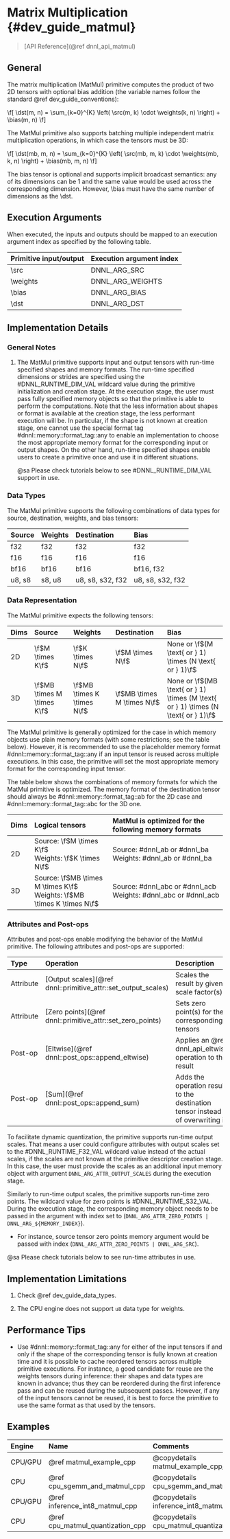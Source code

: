 Matrix Multiplication {#dev_guide_matmul}
=========================================

>
> [API Reference](@ref dnnl_api_matmul)
>

## General

The matrix multiplication (MatMul) primitive computes the product of two 2D
tensors with optional bias addition (the variable names follow the standard @ref
dev_guide_conventions):

\f[
    \dst(m, n) =
        \sum_{k=0}^{K} \left(
            \src(m, k) \cdot \weights(k, n)
        \right) +
        \bias(m, n)
\f]

The MatMul primitive also supports batching multiple independent matrix
multiplication operations, in which case the tensors must be 3D:

\f[
    \dst(mb, m, n) =
        \sum_{k=0}^{K} \left(
            \src(mb, m, k) \cdot \weights(mb, k, n)
        \right) +
        \bias(mb, m, n)
\f]

The bias tensor is optional and supports implicit broadcast semantics:
any of its dimensions can be 1 and the same value would be used across
the corresponding dimension. However, \bias must have the same number
of dimensions as the \dst.

## Execution Arguments

When executed, the inputs and outputs should be mapped to an execution
argument index as specified by the following table.

| Primitive input/output | Execution argument index |
| ---                    | ---                      |
| \src                   | DNNL_ARG_SRC             |
| \weights               | DNNL_ARG_WEIGHTS         |
| \bias                  | DNNL_ARG_BIAS            |
| \dst                   | DNNL_ARG_DST             |

## Implementation Details

### General Notes

1. The MatMul primitive supports input and output tensors with run-time
   specified shapes and memory formats. The run-time specified dimensions or
   strides are specified using the #DNNL_RUNTIME_DIM_VAL wildcard value during
   the primitive initialization and creation stage. At the execution stage, the
   user must pass fully specified memory objects so that the primitive is able
   to perform the computations. Note that the less information about shapes
   or format is available at the creation stage, the less performant execution
   will be.  In particular, if the shape is not known at creation stage, one
   cannot use the special format tag #dnnl::memory::format_tag::any to enable an
   implementation to choose the most appropriate memory format for the
   corresponding input or output shapes. On the other hand, run-time specified
   shapes enable users to create a primitive once and use it in different
   situations.

   @sa Please check tutorials below to see #DNNL_RUNTIME_DIM_VAL support in use.

### Data Types

The MatMul primitive supports the following combinations of data
types for source, destination, weights, and bias tensors:

| Source | Weights  | Destination      | Bias             |
| :--    | :--      | :--              | :--              |
| f32    | f32      | f32              | f32              |
| f16    | f16      | f16              | f16              |
| bf16   | bf16     | bf16             | bf16, f32        |
| u8, s8 | s8, u8   | u8, s8, s32, f32 | u8, s8, s32, f32 |

### Data Representation

The MatMul primitive expects the following tensors:

| Dims | Source                     | Weights                    | Destination                | Bias                                                                               |
| :--  | :--                        | :--                        | :--                        | :--                                                                                |
| 2D   | \f$M \times K\f$           | \f$K \times N\f$           | \f$M \times N\f$           | None or \f$(M \text{ or } 1) \times (N  \text{ or } 1)\f$                          |
| 3D   | \f$MB \times M \times K\f$ | \f$MB \times K \times N\f$ | \f$MB \times M \times N\f$ | None or \f$(MB \text{ or } 1) \times (M \text{ or } 1) \times (N \text{ or } 1)\f$ |

The MatMul primitive is generally optimized for the case in which memory objects
use plain memory formats (with some restrictions; see the table below).
However, it is recommended to use the placeholder memory format
 #dnnl::memory::format_tag::any if an input tensor is reused across multiple
executions. In this case, the primitive will set the most appropriate memory
format for the corresponding input tensor.

The table below shows the combinations of memory formats for which the MatMul
primitive is optimized. The memory format of the destination tensor should
always be #dnnl::memory::format_tag::ab for the 2D case and
#dnnl::memory::format_tag::abc for the 3D one.

| Dims | Logical tensors                                                             | MatMul is optimized for the following memory formats
| :--  | :--                                                                         | :--
| 2D   | Source: \f$M \times K\f$ <br> Weights: \f$K \times N\f$                     | Source: #dnnl_ab or #dnnl_ba <br> Weights: #dnnl_ab or #dnnl_ba
| 3D   | Source: \f$MB \times M \times K\f$ <br> Weights: \f$MB \times K \times N\f$ | Source: #dnnl_abc or #dnnl_acb <br> Weights: #dnnl_abc or #dnnl_acb

### Attributes and Post-ops

Attributes and post-ops enable modifying the behavior of the MatMul primitive.
The following attributes and post-ops are supported:

| Type      | Operation                                                     | Description                                                                   | Restrictions            |
| :--       | :--                                                           | :--                                                                           | :--                     |
| Attribute | [Output scales](@ref dnnl::primitive_attr::set_output_scales) | Scales the result by given scale factor(s)                                    |                         |
| Attribute | [Zero points](@ref dnnl::primitive_attr::set_zero_points)     | Sets zero point(s) for the corresponding tensors                              | Int8 computations only  |
| Post-op   | [Eltwise](@ref dnnl::post_ops::append_eltwise)                | Applies an @ref dnnl_api_eltwise operation to the result                      |                         |
| Post-op   | [Sum](@ref dnnl::post_ops::append_sum)                        | Adds the operation result to the destination tensor instead of overwriting it |                         |

To facilitate dynamic quantization, the primitive supports run-time output
scales. That means a user could configure attributes with output scales set to
the #DNNL_RUNTIME_F32_VAL wildcard value instead of the actual scales,
if the scales are not known at the primitive descriptor creation stage.
In this case, the user must provide the scales as an additional input memory
object with argument `DNNL_ARG_ATTR_OUTPUT_SCALES` during the execution stage.

Similarly to run-time output scales, the primitive supports run-time zero
points. The wildcard value for zero points is #DNNL_RUNTIME_S32_VAL. During
the execution stage, the corresponding memory object needs to be passed in the
argument with index set to
(`DNNL_ARG_ATTR_ZERO_POINTS | DNNL_ARG_${MEMORY_INDEX}`).
- For instance, source tensor zero points memory argument would be passed with
  index (`DNNL_ARG_ATTR_ZERO_POINTS | DNNL_ARG_SRC`).

@sa Please check tutorials below to see run-time attributes in use.

## Implementation Limitations

1. Check @ref dev_guide_data_types.

2. The CPU engine does not support `u8` data type for weights.

## Performance Tips

- Use #dnnl::memory::format_tag::any for either of the input tensors if and
  only if the shape of the corresponding tensor is fully known at creation
  time and it is possible to cache reordered tensors across multiple primitive
  executions. For instance, a good candidate for reuse are the weights tensors
  during inference: their shapes and data types are known in advance; thus
  they can be reordered during the first inference pass and can be reused
  during the subsequent passes. However, if any of the input tensors cannot be
  reused, it is best to force the primitive to use the same format as that used
  by the tensors.

## Examples

| Engine  | Name                             | Comments
| :--     | :--                              | :--
| CPU/GPU | @ref matmul_example_cpp          | @copydetails matmul_example_cpp_short
| CPU     | @ref cpu_sgemm_and_matmul_cpp    | @copydetails cpu_sgemm_and_matmul_cpp_short
| CPU/GPU | @ref inference_int8_matmul_cpp   | @copydetails inference_int8_matmul_cpp_short
| CPU     | @ref cpu_matmul_quantization_cpp | @copydetails cpu_matmul_quantization_cpp_short

